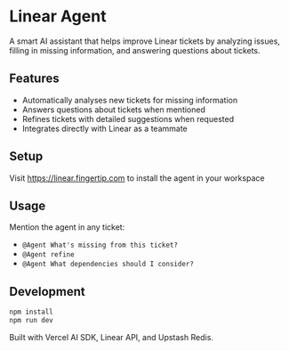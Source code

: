 # Linear Agent

A smart AI assistant that helps improve Linear tickets by analyzing issues, filling in missing information, and answering questions about tickets.

## Features

- Automatically analyses new tickets for missing information
- Answers questions about tickets when mentioned
- Refines tickets with detailed suggestions when requested
- Integrates directly with Linear as a teammate

## Setup

Visit https://linear.fingertip.com to install the agent in your workspace

## Usage

Mention the agent in any ticket:

- `@Agent What's missing from this ticket?`
- `@Agent refine`
- `@Agent What dependencies should I consider?`

## Development

```bash
npm install
npm run dev
```

Built with Vercel AI SDK, Linear API, and Upstash Redis.
